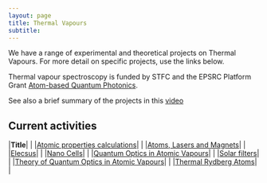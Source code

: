 ```yaml
---
layout: page
title: Thermal Vapours
subtitle:
---
```


We have a range of experimental and theoretical projects on Thermal Vapours. For more detail on specific projects, use the links below.

Thermal vapour spectroscopy is funded by STFC and the EPSRC Platform Grant [Atom-based Quantum Photonics](https://web.archive.org/web/20220810200230/https://gow.epsrc.ukri.org/NGBOViewGrant.aspx?GrantRef=EP/R002061/1).

See also a brief summary of the projects in this [video](https://www.youtube.com/watch?v=wRXSWgUO8lc)

## Current activities

|**Title**|   |
|[Atomic properties calculations](/research/vapours/calcs)|   |
|[Atoms, Lasers and Magnets](/research/vapours/magnets)|   |
|[Elecsus](/research/vapours/elecsus)|   |
|[Nano Cells](/research/vapours/nanocell)|   |
|[Quantum Optics in Atomic Vapours](/research/vapours/optics_expt)|   |
|[Solar filters](/research/vapours/solar)|   |
|[Theory of Quantum Optics in Atomic Vapours](/research/vapours/optics)|   |
|[Thermal Rydberg Atoms](/research/vapours/thermal_ryd)|   |

